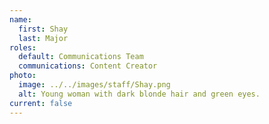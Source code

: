 ```yaml
---
name:
  first: Shay
  last: Major
roles:
  default: Communications Team
  communications: Content Creator
photo:
  image: ../../images/staff/Shay.png
  alt: Young woman with dark blonde hair and green eyes.
current: false
---
```

